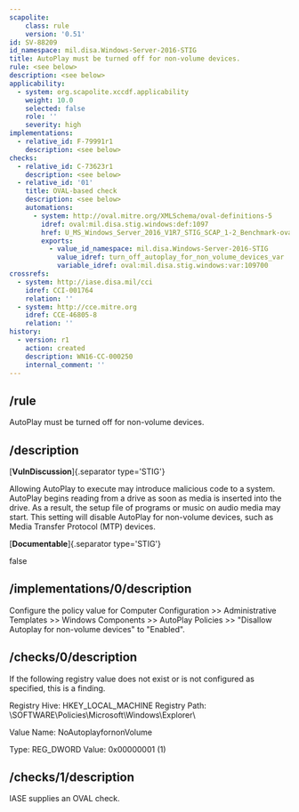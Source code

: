 ```yaml
---
scapolite:
    class: rule
    version: '0.51'
id: SV-88209
id_namespace: mil.disa.Windows-Server-2016-STIG
title: AutoPlay must be turned off for non-volume devices.
rule: <see below>
description: <see below>
applicability:
  - system: org.scapolite.xccdf.applicability
    weight: 10.0
    selected: false
    role: ''
    severity: high
implementations:
  - relative_id: F-79991r1
    description: <see below>
checks:
  - relative_id: C-73623r1
    description: <see below>
  - relative_id: '01'
    title: OVAL-based check
    description: <see below>
    automations:
      - system: http://oval.mitre.org/XMLSchema/oval-definitions-5
        idref: oval:mil.disa.stig.windows:def:1097
        href: U_MS_Windows_Server_2016_V1R7_STIG_SCAP_1-2_Benchmark-oval.xml
        exports:
          - value_id_namespace: mil.disa.Windows-Server-2016-STIG
            value_idref: turn_off_autoplay_for_non_volume_devices_var
            variable_idref: oval:mil.disa.stig.windows:var:109700
crossrefs:
  - system: http://iase.disa.mil/cci
    idref: CCI-001764
    relation: ''
  - system: http://cce.mitre.org
    idref: CCE-46805-8
    relation: ''
history:
  - version: r1
    action: created
    description: WN16-CC-000250
    internal_comment: ''
---
```



## /rule

AutoPlay must be turned off for non-volume devices.

## /description

[**VulnDiscussion**]{.separator type='STIG'}

Allowing AutoPlay to execute may introduce malicious code to a system. AutoPlay begins reading from a drive as soon as media is inserted into the drive. As a result, the setup file of programs or music on audio media may start. This setting will disable AutoPlay for non-volume devices, such as Media Transfer Protocol (MTP) devices.

[**Documentable**]{.separator type='STIG'}

false

## /implementations/0/description

Configure the policy value for Computer Configuration >> Administrative Templates >> Windows Components >> AutoPlay Policies >> "Disallow Autoplay for non-volume devices" to "Enabled".

## /checks/0/description

If the following registry value does not exist or is not configured as specified, this is a finding.

Registry Hive: HKEY_LOCAL_MACHINE
Registry Path: \SOFTWARE\Policies\Microsoft\Windows\Explorer\

Value Name: NoAutoplayfornonVolume

Type: REG_DWORD
Value: 0x00000001 (1)

## /checks/1/description

IASE supplies an OVAL check.
